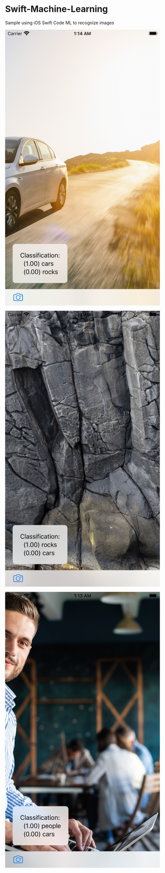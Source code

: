 # Swift-Machine-Learning
Sample using iOS Swift Code ML to recognize images

![ScreenShot 1](https://github.com/kassemitani/Swift-Machine-Learning/raw/master/screenshot1.png)

![ScreenShot 2](https://github.com/kassemitani/Swift-Machine-Learning/raw/master/screenshot2.png)

![ScreenShot 3](https://github.com/kassemitani/Swift-Machine-Learning/raw/master/screenshot3.png)
